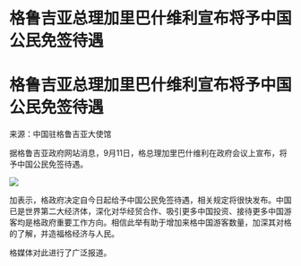 # 格鲁吉亚总理加里巴什维利宣布将予中国公民免签待遇

# 格鲁吉亚总理加里巴什维利宣布将予中国公民免签待遇

来源：中国驻格鲁吉亚大使馆

据格鲁吉亚政府网站消息，9月11日，格总理加里巴什维利在政府会议上宣布，将予中国公民免签待遇。

![](https://inews.gtimg.com/om_bt/Orf12kuPLzEkEdNp8RRVvDeET8gljKucJPVEdZ69jGyAwAA/1000)

加表示，格政府决定自今日起给予中国公民免签待遇，相关规定将很快发布。中国已是世界第二大经济体，深化对华经贸合作、吸引更多中国投资、接待更多中国游客均是格政府重要工作方向。相信此举有助于增加来格中国游客数量，加深其对格的了解，并造福格经济与人民。

格媒体对此进行了广泛报道。

